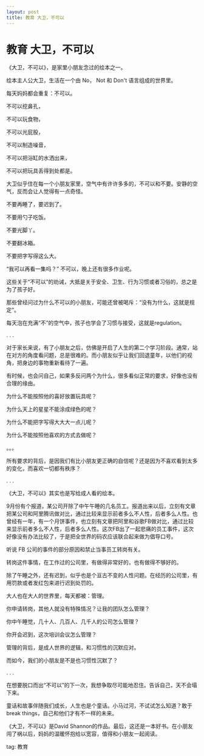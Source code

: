 ```yaml
---
layout: post
title: 教育 大卫，不可以
---
```


# 教育 大卫，不可以

《大卫，不可以》，是家里小朋友念过的绘本之一。

绘本主人公大卫，生活在一个由 No， Not 和 Don't 语言组成的世界里。

每天妈妈都会重复：不可以。

不可以挖鼻孔，

不可以玩食物，

不可以光屁股，

不可以制造噪音，

不可以把浴缸的水洒出来，

不可以把玩具丢得到处都是。

大卫似乎住在每一个小朋友家里，空气中有许许多多的，不可以和不要。安静的空气，反而会让人觉得有一点奇怪。

 

不要再睡了，要迟到了。

不要用勺子吃饭。

不要光脚丫。

不要翻冰箱。

不要把字写得这么大。

“我可以再看一集吗？” 不可以，晚上还有很多作业呢。

 

这些关于“不可以”的劝诫，大抵是关于安全、卫生、行为习惯或者习俗的，总之是为了孩子好。

那些曾经问过为什么不可以的小朋友，可能还曾被喝斥：“没有为什么，这就是规定”。

 

每天泡在充满“不”的空气中，孩子也学会了习惯与接受，这就是regulation。

 


 . . .



 

对于家长来说，有了小朋友之后，仿佛是开启了人生的第二个学习阶段。通常，站在对方的角度看问题，总是很难的。而小朋友似乎让我们回退童年，以他们的视角，把身边的事物重新看待了一遍。

 

有时候，也会问自己，如果多反问两个为什么，很多看似正常的要求，好像也没有合理的缘由。

 

为什么不能按照他的喜好放置玩具呢？

为什么天上的星星不能涂成绿色的呢？

为什么不能把字写得大大大一点儿呢？

 

为什么不能按照他喜欢的方式去做呢？

。。。

 

 

所有要求的背后，是因我们有比小朋友更正确的自信呢？还是因为不喜欢看到太多的变化，而喜欢一切都有秩序？

 



 . . .







《大卫，不可以》其实也是写给成人看的绘本。

 

9月份有个报道，某公司开除了中午午睡的几名员工。报道出来以后，立刻有文章把某公司和阿里腾讯做对比，通过比较来显示前者多么不人性，后者多么人性。也曾经有一年，有一个月饼事件，也立刻有文章把阿里和谷歌FB做对比，通过比较来显示前者多么不人性，后者多么人性。这次FB出了一起悲痛的员工事件，这次好像没有办法比较了，于是把全世界的码农应该联合起来做为倡导口号。

 

听说 FB 公司的事件的部分原因和禁止当事员工转岗有关。

转岗这件事情，在工作过的公司里，有做得非常好的，也有做得不够好的。

 

除了午睡之外，还有迟到，似乎也是个亘古不变的人性问题。在经历的公司里，有用罚款或者发红包来进行迟到处罚的。

 

大人也在大人的世界里，每天都被：管理。

你申请转岗，其他人就没有特殊情况？让我的团队怎么管理？

你中午睡觉，几十人、几百人、几千人的公司怎么管理？

你开会迟到，这次培训会议怎么管理？

 

管理的背后，是成人世界的逻辑，和习惯性的沉默应对。

 

而如今，我们的小朋友是不是也习惯性沉默了？

 



. . .

 



 

在想要脱口而出“不可以”的下一次，我想争取尽可能地忍住。告诉自己，天不会塌下来。

 

童话和故事伴随我们成长，人生也是个童话。小马过河，不试试怎么知道？敢于break things，自己和他们才有不一样的未来。

 

 

 

 

 

 

《大卫，不可以》是David Shannon的作品。最后，这还是一本好书。在小朋友闯了祸以后，妈妈的温暖怀抱给以宽容，值得和小朋友一起阅读。

 

tag: 教育
